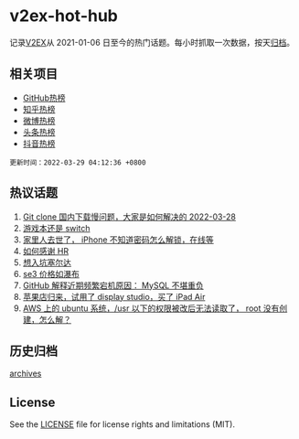 # v2ex-hot-hub

 记录[V2EX](https://www.v2ex.com/)从 2021-01-06 日至今的热门话题。每小时抓取一次数据，按天[归档](archives)。
 
 ## 相关项目

- [GitHub热榜](https://github.com/lonnyzhang423/github-hot-hub)
- [知乎热榜](https://github.com/lonnyzhang423/zhihu-hot-hub)
- [微博热榜](https://github.com/lonnyzhang423/weibo-hot-hub)
- [头条热榜](https://github.com/lonnyzhang423/toutiao-hot-hub)
- [抖音热榜](https://github.com/lonnyzhang423/douyin-hot-hub)


 `更新时间：2022-03-29 04:12:36 +0800`

## 热议话题

1. [Git clone 国内下载慢问题，大家是如何解决的 2022-03-28](https://www.v2ex.com/t/843313)
1. [游戏本还是 switch](https://www.v2ex.com/t/843300)
1. [家里人去世了， iPhone 不知道密码怎么解锁，在线等](https://www.v2ex.com/t/843462)
1. [如何感谢 HR](https://www.v2ex.com/t/843295)
1. [想入坑塞尔达](https://www.v2ex.com/t/843317)
1. [se3 价格如瀑布](https://www.v2ex.com/t/843297)
1. [GitHub 解释近期频繁宕机原因： MySQL 不堪重负](https://www.v2ex.com/t/843376)
1. [苹果店归来，试用了 display studio，买了 iPad Air](https://www.v2ex.com/t/843382)
1. [AWS 上的 ubuntu 系统，/usr 以下的权限被改后无法读取了， root 没有创建，怎么解？](https://www.v2ex.com/t/843322)

## 历史归档

[archives](archives)

## License

See the [LICENSE](LICENSE) file for license rights and limitations (MIT).
